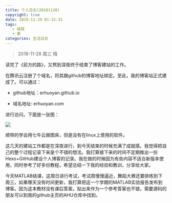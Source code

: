 ```yaml
---
title: 个人日志(20181128)
copyright: true
date: 2018-11-29 01:15:31
tags: 
   - 成就
   - 累
categories: 生活日志
---
```


> 2018-11-28      周三     晴

<!--more-->

读完了《前方的路》，又熬到深夜终于结束了博客建站的工作。

在腾讯云注册了个域名，将其跟github的博客地址绑定。至此，我的博客站正式建成了。可以通过：

- github地址：erhuoyan.github.io

- 域名地址: erhuoyan.com

进行访问。下面放一张图：

![](http://pixvnjqew.bkt.clouddn.com/201811291307_858.png)

顺带的学会用七牛云做图床，但是没有在linux上使用的软件。

这几天的建站工作都是在深夜进行，到今天结束的时候充满了成就感。我觉得把自己的整个过程记录下来是个不错的想法。我打算接下来的时间不定期推出一份Hexo+GitHub建设个人博客的记录。我在做的时候因为有些内容不适合新版本使用，同时参考了好多份教程，希望总结一下我的经验和教训，分享给大家。

今天MATLAB结课，这周日进行考试，考试周慢慢逼近，舞蹈大赛还要排练到下周三。如果哪天没有时间更新，我打算把这一个学期的MATLAB实验报告发布到博客。因为这本教材没有课后答案，贴出来作为一个参考答案也不错，需要源码的朋友可以到我的github主页的AHU仓库中找到。